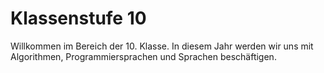 # Klassenstufe 10
Willkommen im Bereich der 10. Klasse. In diesem Jahr werden wir uns mit Algorithmen, Programmiersprachen und Sprachen beschäftigen.
